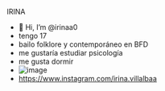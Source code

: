 IRINA
- 👋 Hi, I’m @irinaa0
- tengo 17
- bailo folklore y contemporáneo en BFD
- me gustaría estudiar psicología
- me gusta dormir
- ![image](https://elnenearg.vtexassets.com/arquivos/ids/160031-800-auto?v=637968766182070000&width=800&height=auto&aspect=true)
- https://www.instagram.com/irina.villalbaa

